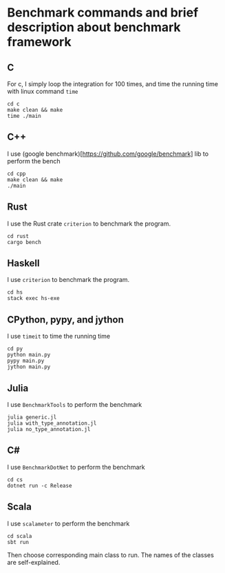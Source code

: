 # Benchmark commands and brief description about benchmark framework

## C
For c, I simply loop the integration for 100 times, and time the running time with linux command ```time```
```
cd c
make clean && make
time ./main
```

## C++
I use (google benchmark)[https://github.com/google/benchmark] lib to perform the bench
```
cd cpp
make clean && make
./main
```

## Rust
I use the Rust crate ```criterion``` to benchmark the program.
```
cd rust
cargo bench
```

## Haskell
I use ```criterion``` to benchmark the program.
```
cd hs
stack exec hs-exe
```
## CPython, pypy, and jython
I use ```timeit``` to time the running time
```
cd py
python main.py
pypy main.py
jython main.py
```
## Julia
I use ```BenchmarkTools``` to perform the benchmark
```
julia generic.jl
julia with_type_annotation.jl
julia no_type_annotation.jl
```
## C#
I use ```BenchmarkDotNet``` to perform the benchmark
```
cd cs
dotnet run -c Release
```
## Scala
I use ```scalameter``` to perform the benchmark
```
cd scala
sbt run
```
Then choose corresponding main class to run. The names of the classes are self-explained.
